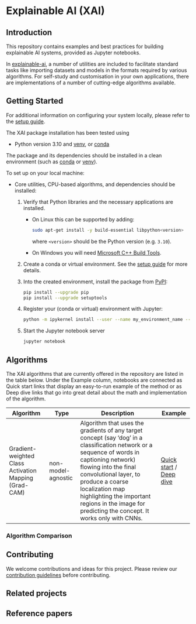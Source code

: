 # Explainable AI (XAI)

## Introduction

This repository contains examples and best practices for building explainable AI systems, provided as Jupyter notebooks.

In [explainable-ai](xai_algorithms), a number of utilities are included to facilitate standard tasks like importing datasets and models in the formats required by various algorithms. For self-study and customisation in your own applications, there are implementations of a number of cutting-edge algorithms available.

## Getting Started

For additional information on configuring your system locally, please refer to the [setup guide](SETUP.md).

The XAI package installation has been tested using
- Python version 3.10 and [venv](https://docs.python.org/3/library/venv.html), or [conda](https://docs.conda.io/projects/conda/en/latest/glossary.html?highlight=environment#conda-environment)

The package and its dependencies should be installed in a clean environment (such as
[conda](https://docs.conda.io/projects/conda/en/latest/glossary.html?highlight=environment#conda-environment) or [venv](https://docs.python.org/3/library/venv.html)).

To set up on your local machine:

* Core utilities, CPU-based algorithms, and dependencies should be installed:

    1. Verify that Python libraries and the necessary applications 
       are installed.

       + On Linux this can be supported by adding:

         ```bash
         sudo apt-get install -y build-essential libpython<version>
         ``` 

         where `<version>` should be the Python version (e.g. `3.10`).

       + On Windows you will need [Microsoft C++ Build Tools](https://visualstudio.microsoft.com/visual-cpp-build-tools/).
    
    2. Create a conda or virtual environment.  See the
       [setup guide](SETUP.md) for more details.

    3. Into the created environment, install the package from
       [PyPI](https://pypi.org):

       ```bash
       pip install --upgrade pip
       pip install --upgrade setuptools
       ```

    4. Register your (conda or virtual) environment with Jupyter:

       ```bash
       python -m ipykernel install --user --name my_environment_name --display-name ".venv"
       ```
    
    5. Start the Jupyter notebook server

       ```bash
       jupyter notebook
       ```

## Algorithms

The XAI algorithms that are currently offered in the repository are listed in the table below. Under the Example column, notebooks are connected as Quick start links that display an easy-to-run example of the method or as Deep dive links that go into great detail about the math and implementation of the algorithm.


| Algorithm | Type | Description | Example |
|-----------|------|-------------|---------|
| Gradient-weighted Class Activation Mapping (Grad-CAM) | non-model-agnostic | Algorithm that uses the gradients of any target concept (say ‘dog’ in a classification network or a sequence of words in captioning network) flowing into the final convolutional layer, to produce a coarse localization map highlighting the important regions in the image for predicting the concept. It works only with CNNs. | [Quick start](examples/00_quick_start/grad_cam_torch.ipynb) / [Deep dive](examples/01_deep_dive/grad_cam_torch.ipynb) |


### Algorithm Comparison

## Contributing

We welcome contributions and ideas for this project. Please review our [contribution guidelines](CONTRIBUTING.md) before contributing.

## Related projects

## Reference papers
